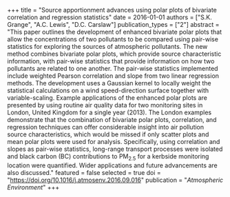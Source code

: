 +++
title = "Source apportionment advances using polar plots of bivariate correlation and regression statistics"
date = 2016-01-01
authors = ["S.K. Grange", "A.C. Lewis", "D.C. Carslaw"]
publication_types = ["2"]
abstract = "This paper outlines the development of enhanced bivariate polar plots that allow the concentrations of two pollutants to be compared using pair-wise statistics for exploring the sources of atmospheric pollutants. The new method combines bivariate polar plots, which provide source characteristic information, with pair-wise statistics that provide information on how two pollutants are related to one another. The pair-wise statistics implemented include weighted Pearson correlation and slope from two linear regression methods. The development uses a Gaussian kernel to locally weight the statistical calculations on a wind speed-direction surface together with variable-scaling. Example applications of the enhanced polar plots are presented by using routine air quality data for two monitoring sites in London, United Kingdom for a single year (2013). The London examples demonstrate that the combination of bivariate polar plots, correlation, and regression techniques can offer considerable insight into air pollution source characteristics, which would be missed if only scatter plots and mean polar plots were used for analysis. Specifically, using correlation and slopes as pair-wise statistics, long-range transport processes were isolated and black carbon (BC) contributions to PM$_{2.5}$ for a kerbside monitoring location were quantified. Wider applications and future advancements are also discussed."
featured = false
selected = true
doi = "https://doi.org/10.1016/j.atmosenv.2016.09.016"
publication = "*Atmospheric Environment*"
+++

